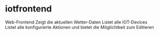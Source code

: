 # iotfrontend
Web-Frontend
   Zeigt die aktuellen Wetter-Daten
   Listet alle IOT-Devices
   Listet alle konfigurierte Aktionen und
   bietet die Möglichtkeit zum Editieren
